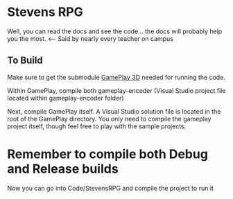 Stevens RPG
===========

Well, you can read the docs and see the code... the docs will probably help you the most. <-- Said by nearly every teacher on campus

To Build
--------

Make sure to get the submodule [GamePlay 3D](https://github.com/blackberry/GamePlay) needed for running the code.

Within GamePlay, compile both gameplay-encoder (Visual Studio project file located within gameplay-encoder folder)

Next, compile GamePlay itself. A Visual Studio solution file is located in the root of the GamePlay directory. You only need to compile the gameplay project itself, though feel free to play with the sample projects.
# Remember to compile both Debug and Release builds

Now you can go into Code/StevensRPG and compile the project to run it